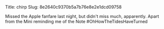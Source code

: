 Title: chirp
Slug: 8e2640c9370b5a7b76e8e2e1dcd09758

Missed the Apple fanfare last night, but didn't miss much, apparently. Apart from the Mini reminding me of the Note #OhHowTheTidesHaveTurned
